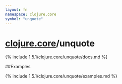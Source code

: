 ```yaml
---
layout: fn
namespace: clojure.core
symbol: "unquote"
---
```


# [clojure.core](../)/unquote

{% include 1.5.1/clojure.core/unquote/docs.md %}

##Examples

{% include 1.5.1/clojure.core/unquote/examples.md %}

